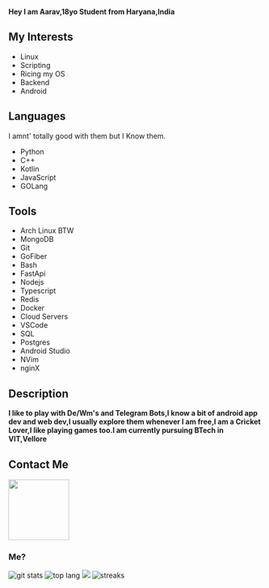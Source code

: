  **Hey I am Aarav,18yo Student from Haryana,India**

## My Interests
- Linux
- Scripting
- Ricing my OS
- Backend 
- Android 

## Languages
I amnt' totally good with them but I Know them.
- Python
- C++
- Kotlin
- JavaScript
- GOLang

## Tools
- Arch Linux BTW
- MongoDB
- Git
- GoFiber
- Bash
- FastApi
- Nodejs 
- Typescript
- Redis
- Docker
- Cloud Servers
- VSCode
- SQL
- Postgres
- Android Studio
- NVim
- nginX

## Description
**I like to play with De/Wm's and Telegram Bots,I know a bit of android app dev and web dev,I usually explore them whenever I am free,I am a Cricket Lover,I like playing games too.I am currently pursuing BTech in VIT,Vellore**

## Contact Me
<p><a href="https://t.me/VegetaxD"><img src="https://img.shields.io/badge/Telegram-blue?style=for-the-badge&logo=telegram" width="120""/></a></p>

### Me?
![git stats](https://github-readme-stats.vercel.app/api?username=VegetaxD&show_icons=true&count_private=true&hide_border=true&theme=tokyonight) ![top lang](https://github-readme-stats.vercel.app/api/top-langs?username=VegetaxD&show_icons=True&theme=tokyonight&layout=compact)
<a href="https://open.spotify.com/user/31txneuqwbtl22rvopregisxsgqa"><img src="https://spotify-vegetaxd.vercel.app/api/spotify"/></a>
![streaks](https://github-readme-streak-stats.herokuapp.com/?user=VegetaxD&theme=dark)
